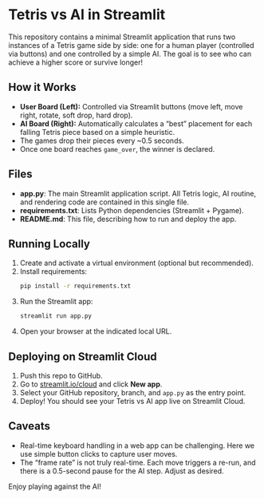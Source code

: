 # Tetris vs AI in Streamlit

This repository contains a minimal Streamlit application that runs two instances of a Tetris game side by side: one for a human player (controlled via buttons) and one controlled by a simple AI. The goal is to see who can achieve a higher score or survive longer!

## How it Works

- **User Board (Left):** Controlled via Streamlit buttons (move left, move right, rotate, soft drop, hard drop).
- **AI Board (Right):** Automatically calculates a “best” placement for each falling Tetris piece based on a simple heuristic.
- The games drop their pieces every ~0.5 seconds.  
- Once one board reaches `game_over`, the winner is declared.

## Files

- **app.py**: The main Streamlit application script. All Tetris logic, AI routine, and rendering code are contained in this single file.
- **requirements.txt**: Lists Python dependencies (Streamlit + Pygame).
- **README.md**: This file, describing how to run and deploy the app.

## Running Locally

1. Create and activate a virtual environment (optional but recommended).
2. Install requirements:
    ```bash
    pip install -r requirements.txt
    ```
3. Run the Streamlit app:
    ```bash
    streamlit run app.py
    ```
4. Open your browser at the indicated local URL.

## Deploying on Streamlit Cloud

1. Push this repo to GitHub.  
2. Go to [streamlit.io/cloud](https://streamlit.io/cloud) and click **New app**.
3. Select your GitHub repository, branch, and `app.py` as the entry point.
4. Deploy! You should see your Tetris vs AI app live on Streamlit Cloud.

## Caveats

- Real-time keyboard handling in a web app can be challenging. Here we use simple button clicks to capture user moves.
- The “frame rate” is not truly real-time. Each move triggers a re-run, and there is a 0.5-second pause for the AI step. Adjust as desired.

Enjoy playing against the AI!
